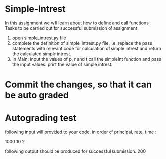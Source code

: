 # Simple-Intrest 
In this assignment we will learn about how to define and call functions
Tasks to be carried out for successful submission of assignment
1. open simple_intrest.py file
2. complete the definition of simple_intrest.py file. i.e. replace the pass statements with relevant code for calculation of simple intrest and return the calculated simple intrest.
3. In Main: input the values of p, r and t
            call the simpleInt function and pass the input values.
            print the value of simple intrest.

# Commit the changes, so that it can be auto graded
            
# Autograding test
following input will provided to your code, in order of principal, rate, time : 

1000
10
2

following output should be produced for successful submission.
200
